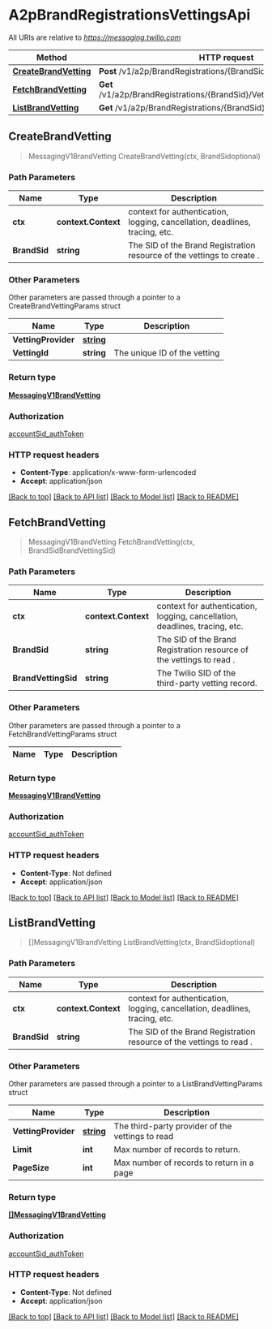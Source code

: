 # A2pBrandRegistrationsVettingsApi

All URIs are relative to *https://messaging.twilio.com*

Method | HTTP request | Description
------------- | ------------- | -------------
[**CreateBrandVetting**](A2pBrandRegistrationsVettingsApi.md#CreateBrandVetting) | **Post** /v1/a2p/BrandRegistrations/{BrandSid}/Vettings | 
[**FetchBrandVetting**](A2pBrandRegistrationsVettingsApi.md#FetchBrandVetting) | **Get** /v1/a2p/BrandRegistrations/{BrandSid}/Vettings/{BrandVettingSid} | 
[**ListBrandVetting**](A2pBrandRegistrationsVettingsApi.md#ListBrandVetting) | **Get** /v1/a2p/BrandRegistrations/{BrandSid}/Vettings | 



## CreateBrandVetting

> MessagingV1BrandVetting CreateBrandVetting(ctx, BrandSidoptional)





### Path Parameters


Name | Type | Description
------------- | ------------- | -------------
**ctx** | **context.Context** | context for authentication, logging, cancellation, deadlines, tracing, etc.
**BrandSid** | **string** | The SID of the Brand Registration resource of the vettings to create .

### Other Parameters

Other parameters are passed through a pointer to a CreateBrandVettingParams struct


Name | Type | Description
------------- | ------------- | -------------
**VettingProvider** | [**string**](string.md) | 
**VettingId** | **string** | The unique ID of the vetting

### Return type

[**MessagingV1BrandVetting**](MessagingV1BrandVetting.md)

### Authorization

[accountSid_authToken](../README.md#accountSid_authToken)

### HTTP request headers

- **Content-Type**: application/x-www-form-urlencoded
- **Accept**: application/json

[[Back to top]](#) [[Back to API list]](../README.md#documentation-for-api-endpoints)
[[Back to Model list]](../README.md#documentation-for-models)
[[Back to README]](../README.md)


## FetchBrandVetting

> MessagingV1BrandVetting FetchBrandVetting(ctx, BrandSidBrandVettingSid)





### Path Parameters


Name | Type | Description
------------- | ------------- | -------------
**ctx** | **context.Context** | context for authentication, logging, cancellation, deadlines, tracing, etc.
**BrandSid** | **string** | The SID of the Brand Registration resource of the vettings to read .
**BrandVettingSid** | **string** | The Twilio SID of the third-party vetting record.

### Other Parameters

Other parameters are passed through a pointer to a FetchBrandVettingParams struct


Name | Type | Description
------------- | ------------- | -------------

### Return type

[**MessagingV1BrandVetting**](MessagingV1BrandVetting.md)

### Authorization

[accountSid_authToken](../README.md#accountSid_authToken)

### HTTP request headers

- **Content-Type**: Not defined
- **Accept**: application/json

[[Back to top]](#) [[Back to API list]](../README.md#documentation-for-api-endpoints)
[[Back to Model list]](../README.md#documentation-for-models)
[[Back to README]](../README.md)


## ListBrandVetting

> []MessagingV1BrandVetting ListBrandVetting(ctx, BrandSidoptional)





### Path Parameters


Name | Type | Description
------------- | ------------- | -------------
**ctx** | **context.Context** | context for authentication, logging, cancellation, deadlines, tracing, etc.
**BrandSid** | **string** | The SID of the Brand Registration resource of the vettings to read .

### Other Parameters

Other parameters are passed through a pointer to a ListBrandVettingParams struct


Name | Type | Description
------------- | ------------- | -------------
**VettingProvider** | [**string**](stringstring.md) | The third-party provider of the vettings to read
**Limit** | **int** | Max number of records to return.
**PageSize** | **int** | Max number of records to return in a page

### Return type

[**[]MessagingV1BrandVetting**](MessagingV1BrandVetting.md)

### Authorization

[accountSid_authToken](../README.md#accountSid_authToken)

### HTTP request headers

- **Content-Type**: Not defined
- **Accept**: application/json

[[Back to top]](#) [[Back to API list]](../README.md#documentation-for-api-endpoints)
[[Back to Model list]](../README.md#documentation-for-models)
[[Back to README]](../README.md)

